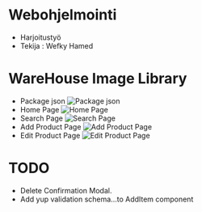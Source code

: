 #  Webohjelmointi
 * Harjoitustyö
 * Tekija : Wefky Hamed

# WareHouse Image Library
* Package json
![Package json](https://user-images.githubusercontent.com/97392010/167570513-2d2df47a-e1ca-4f03-b915-cd9c2d2dae6b.png)
* Home Page
![Home Page](https://user-images.githubusercontent.com/97392010/167566580-2e49be5e-263c-4153-b880-48dcfbee4d57.png)
* Search Page
![Search Page](https://user-images.githubusercontent.com/97392010/167567479-11affed4-a487-40e0-86c5-594767aaeb24.png)
* Add Product Page
![Add Product Page](https://user-images.githubusercontent.com/97392010/167567689-c9c14967-d9d3-4a7b-825c-40a1d73169c3.png)
* Edit Product Page
![Edit Product Page](https://user-images.githubusercontent.com/97392010/167567799-9c986854-2f81-4ea4-8efa-3872f65851b2.png)


# TODO
* Delete Confirmation Modal.
* Add yup validation schema...to AddItem component


